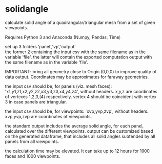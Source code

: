 # solidangle
calculate solid angle of a quadrangular/triangular mesh from a set of given viewpoints.

Requires Python 3 and Anaconda (Numpy, Pandas, Time)

set up 3 folders 'panel','vp','output'  
the former 2 containing the input csv with the same filename as in the variable 'file'.
the latter will contain the exported computation output with the same filename as in the variable 'file'.

IMPORTANT: bring all geometry close to Origin (0,0,0) to improve quality of data output. 
Coordinates may be approximates for faraway geometries.

the input csv should be, for panels (viz. mesh faces): 'x1,y1,z1,x2,y2,z2,x3,y3,z3,x4,y4,z4', without headers. 
x,y,z are coordinates of vertexes 1,2,3,(4) respectively. 
vertex 4 should be coincident with vertex 3 in case panels are triangular.

the input csv should be, for viewpoints: 'xvp,yvp,zvp', without headers.
xvp,yvp,zvp are coordinates of viewpoints.

the standard output includes the average solid angle, for each panel, calculated over the different viewpoints.
output can be customized based on the generated dataframe, that includes all solid angles subtended by all panels from all viewpoints.

the calculation time may be elevated. It can take up to 12 hours for 1000 faces and 1000 viewpoints.
